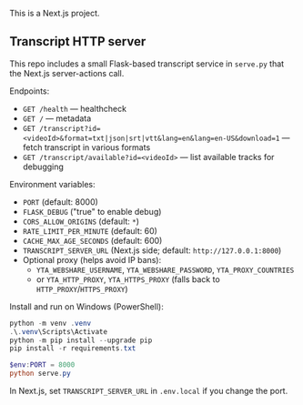 This is a Next.js project.

## Transcript HTTP server

This repo includes a small Flask-based transcript service in `serve.py` that the Next.js server-actions call.

Endpoints:

- `GET /health` — healthcheck
- `GET /` — metadata
- `GET /transcript?id=<videoId>&format=txt|json|srt|vtt&lang=en&lang=en-US&download=1` — fetch transcript in various formats
- `GET /transcript/available?id=<videoId>` — list available tracks for debugging

Environment variables:

- `PORT` (default: 8000)
- `FLASK_DEBUG` ("true" to enable debug)
- `CORS_ALLOW_ORIGINS` (default: `*`)
- `RATE_LIMIT_PER_MINUTE` (default: 60)
- `CACHE_MAX_AGE_SECONDS` (default: 600)
- `TRANSCRIPT_SERVER_URL` (Next.js side; default: `http://127.0.0.1:8000`)
- Optional proxy (helps avoid IP bans):
  - `YTA_WEBSHARE_USERNAME`, `YTA_WEBSHARE_PASSWORD`, `YTA_PROXY_COUNTRIES`
  - or `YTA_HTTP_PROXY`, `YTA_HTTPS_PROXY` (falls back to `HTTP_PROXY`/`HTTPS_PROXY`)

Install and run on Windows (PowerShell):

```powershell
python -m venv .venv
.\.venv\Scripts\Activate
python -m pip install --upgrade pip
pip install -r requirements.txt

$env:PORT = 8000
python serve.py
```

In Next.js, set `TRANSCRIPT_SERVER_URL` in `.env.local` if you change the port.
